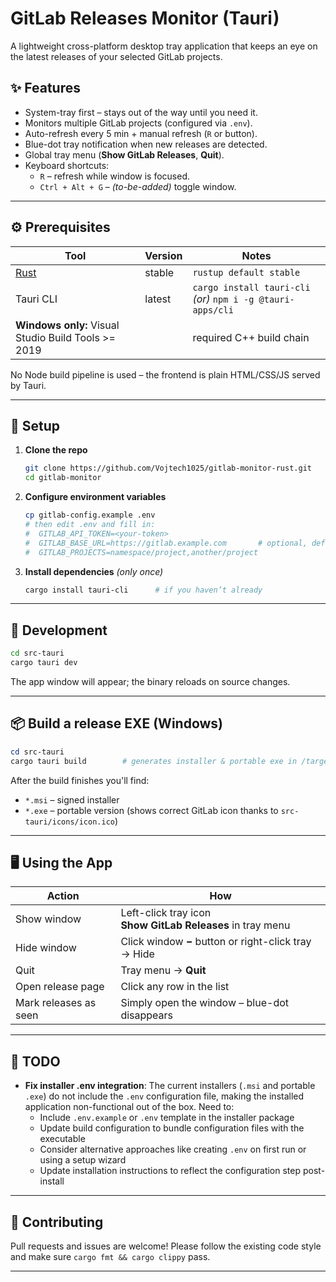 # GitLab Releases Monitor (Tauri)

A lightweight cross-platform desktop tray application that keeps an eye on the latest releases of your selected GitLab projects.

## ✨ Features

* System-tray first – stays out of the way until you need it.
* Monitors multiple GitLab projects (configured via `.env`).
* Auto-refresh every 5 min + manual refresh (`R` or button).
* Blue-dot tray notification when new releases are detected.
* Global tray menu (**Show GitLab Releases**, **Quit**).
* Keyboard shortcuts:
  * `R` – refresh while window is focused.
  * `Ctrl + Alt + G` – *(to-be-added)* toggle window.

---

## ⚙️ Prerequisites

| Tool | Version | Notes |
|------|---------|-------|
| [Rust](https://rustup.rs/) | stable | `rustup default stable` |
| Tauri CLI | latest | `cargo install tauri-cli` *(or)* `npm i -g @tauri-apps/cli` |
| **Windows only:** Visual Studio Build Tools >= 2019 |  | required C++ build chain |

No Node build pipeline is used – the frontend is plain HTML/CSS/JS served by Tauri.

---

## 🔧 Setup

1. **Clone the repo**
   ```bash
   git clone https://github.com/Vojtech1025/gitlab-monitor-rust.git
   cd gitlab-monitor
   ```
2. **Configure environment variables**
   ```bash
   cp gitlab-config.example .env
   # then edit .env and fill in:
   #  GITLAB_API_TOKEN=<your-token>
   #  GITLAB_BASE_URL=https://gitlab.example.com       # optional, defaults to gitlab.com
   #  GITLAB_PROJECTS=namespace/project,another/project
   ```
3. **Install dependencies** *(only once)*
   ```bash
   cargo install tauri-cli      # if you haven’t already
   ```

---

## 🚀 Development

```bash
cd src-tauri
cargo tauri dev
```
The app window will appear; the binary reloads on source changes.

---

## 📦 Build a release EXE (Windows)

```powershell
cd src-tauri
cargo tauri build        # generates installer & portable exe in /target/release/bundle/windows
```
After the build finishes you'll find:
* `*.msi` – signed installer
* `*.exe` – portable version (shows correct GitLab icon thanks to `src-tauri/icons/icon.ico`)

---

## 🖥️ Using the App

| Action | How |
|--------|-----|
| Show window | Left-click tray icon<br/>**Show GitLab Releases** in tray menu |
| Hide window | Click window **−** button or right-click tray → Hide |
| Quit        | Tray menu → **Quit** |
| Open release page | Click any row in the list |
| Mark releases as seen | Simply open the window – blue-dot disappears |

---

## 📝 TODO

- **Fix installer .env integration**: The current installers (`.msi` and portable `.exe`) do not include the `.env` configuration file, making the installed application non-functional out of the box. Need to:
  - Include `.env.example` or `.env` template in the installer package
  - Update build configuration to bundle configuration files with the executable
  - Consider alternative approaches like creating `.env` on first run or using a setup wizard
  - Update installation instructions to reflect the configuration step post-install

---

## 👐 Contributing
Pull requests and issues are welcome! Please follow the existing code style and make sure `cargo fmt && cargo clippy` pass.

---



